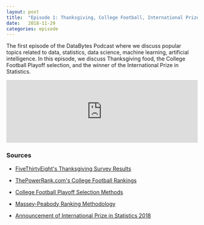 ```yaml
---
layout: post
title:  "Episode 1: Thanksgiving, College Football, International Prize in Statistics"
date:   2018-11-29
categories: episode
---
```


The first episode of the DataBytes Podcast where we discuss popular topics related to data, statistics, data science, machine learning, artificial intelligence.  In this episode, we discuss Thanksgiving food, the College Football Playoff selection, and the winner of the International Prize in Statistics.

<iframe width="100%" height="166" scrolling="no" frameborder="no" allow="autoplay" src="https://w.soundcloud.com/player/?url=https%3A//api.soundcloud.com/tracks/537519510&color=%2327a79c&auto_play=false&hide_related=false&show_comments=true&show_user=true&show_reposts=false&show_teaser=true"></iframe>

### Sources

* [FiveThirtyEight's Thanksgiving Survey Results](https://fivethirtyeight.com/features/the-ultimate-thanksgiving-dinner-menu/)

* [ThePowerRank.com's College Football Rankings](https://thepowerrank.com/guide-cfb-rankings/)

* [College Football Playoff Selection Methods](https://collegefootballplayoff.com/sports/2016/9/30/_131504729609884945.aspx)

* [Massey-Peabody Ranking Methodology](https://massey-peabody.com/methodology/)

* [Announcement of International Prize in Statistics 2018](https://www.statslife.org.uk/news/3982-2018-international-prize-in-statistics-awarded-to-bradley-efron)